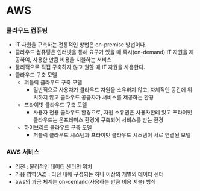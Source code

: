 # AWS

### 클라우드 컴퓨팅
- IT 자원을 구축하는 전통적인 방법은 on-premise 방법이다.
- 클라우드 컴퓨팅은 인터넷을 통해 요구가 있을 때 즉시(on-demand) IT 자원을 제공하여, 사용한 만큼 비용을 지불하는 서비스
- 물리적으로 직접 구축하지 않고 원할 때 IT 자원을 사용한다.
- 클라우드 구축 모델
  - 퍼블릭 클라우드 구축 모델
    - 일반적으로 사용자가 클라우드 자원을 소유하지 않고, 자체적인 공간에 위치하지 않고 클라우드 공급자가 서비스를 제공하는 환경
  - 프라이빗 클라우드 구축 모델
    - 사용자 전용 클라우드 환경으로, 자원 소유권은 사용자한테 있고 프라이빗 클라우드는 온프레미스 환경에 구축되어 서비스를 받는 환경
  - 하이브리드 클라우드 구축 모델
    - 퍼블릭 클라우드 시스템과 프라이빗 클라우드 시스템이 서로 연결된 모델
    
### AWS 서비스
- 리전 : 물리적인 데이터 센터의 위치
- 가용 영역(AZ) : 리전 내에 구성되는 하나 이상의 개별의 데이터 센터
- aws의 과금 체계는 on-demand(사용하는 만큼 비용 지불) 방식
